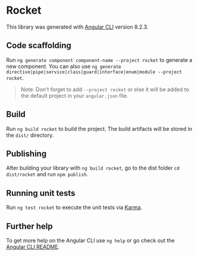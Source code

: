 # Rocket

This library was generated with [Angular CLI](https://github.com/angular/angular-cli) version 8.2.3.

## Code scaffolding

Run `ng generate component component-name --project rocket` to generate a new component. You can also use `ng generate directive|pipe|service|class|guard|interface|enum|module --project rocket`.
> Note: Don't forget to add `--project rocket` or else it will be added to the default project in your `angular.json` file. 

## Build

Run `ng build rocket` to build the project. The build artifacts will be stored in the `dist/` directory.

## Publishing

After building your library with `ng build rocket`, go to the dist folder `cd dist/rocket` and run `npm publish`.

## Running unit tests

Run `ng test rocket` to execute the unit tests via [Karma](https://karma-runner.github.io).

## Further help

To get more help on the Angular CLI use `ng help` or go check out the [Angular CLI README](https://github.com/angular/angular-cli/blob/master/README.md).

